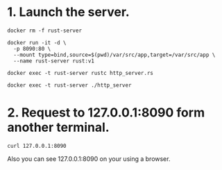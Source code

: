 # 1. Launch the server.
```
docker rm -f rust-server

docker run -it -d \
  -p 8090:80 \
  --mount type=bind,source=$(pwd)/var/src/app,target=/var/src/app \
  --name rust-server rust:v1

docker exec -t rust-server rustc http_server.rs

docker exec -t rust-server ./http_server
```

# 2. Request to 127.0.0.1:8090 form another terminal.
```
curl 127.0.0.1:8090
```
Also you can see 127.0.0.1:8090 on your using a browser.
